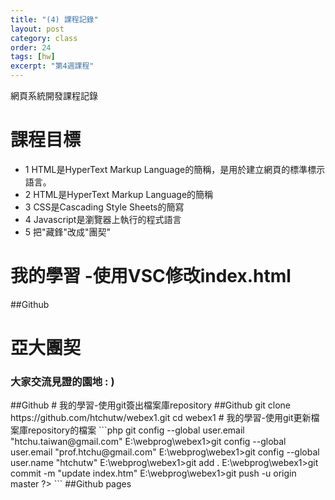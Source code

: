 ```yaml
---
title: "(4) 課程記錄"
layout: post
category: class
order: 24
tags: [hw]
excerpt: "第4週課程"
---
```

網頁系統開發課程記錄


# 課程目標
- 1 HTML是HyperText Markup Language的簡稱，是用於建立網頁的標準標示語言。
- 2 HTML是HyperText Markup Language的簡稱
- 3 CSS是Cascading Style Sheets的簡寫
- 4 Javascript是瀏覽器上執行的程式語言
- 5 把"藏鋒"改成"團契"

# 我的學習 -使用VSC修改index.html
##Github

  <h1 class="h1_home wow fadeIn" data-wow-delay="0.4s">亞大團契</h1>
  <h3 class="h3_home wow fadeIn" data-wow-delay="0.6s">大家交流見證的園地 : )</h3>
##Github
# 我的學習-使用git簽出檔案庫repository
##Github
  git clone https://github.com/htchutw/webex1.git
  cd webex1
# 我的學習-使用git更新檔案庫repository的檔案
```php
<?php
  E:\webprog\webex1>git config --global user.email "htchu.taiwan@gmail.com"
  E:\webprog\webex1>git config --global user.email "prof.htchu@gmail.com"
  E:\webprog\webex1>git config --global user.name "htchutw"
  E:\webprog\webex1>git add .
  E:\webprog\webex1>git commit -m "update index.htm"
  E:\webprog\webex1>git push -u origin master
<meta name="description" content="亞大團契社 ">
<title>亞大團契社</title>
?>
```
##Github pages



[1]: https://github.com/        "GitHub"
[2]: https://pages.github.com/  "GitHub Pages"
[3]: https://jekyllrb.com/      "Jekyll"
[4]: http://markdown.tw         "Markdown文件"
[5]: http://dillinger.io/       "Dillinger"








